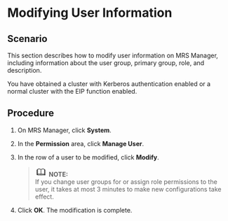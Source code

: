 # Modifying User Information<a name="EN-US_TOPIC_0125375966"></a>

## Scenario<a name="sa7c198a309df4e24970388f25f125d75"></a>

This section describes how to modify user information on MRS Manager, including information about the user group, primary group, role, and description.

You have obtained a cluster with Kerberos authentication enabled or a normal cluster with the EIP function enabled.

## Procedure<a name="s9451ed6ad9634afca4b4a382e57c43c7"></a>

1.  On MRS Manager, click  **System**.
2.  In the  **Permission** area, click **Manage User**.
3.  In the row of a user to be modified, click  **Modify**.

    >![](public_sys-resources/icon-note.gif) **NOTE:**   
    >If you change user groups for or assign role permissions to the user, it takes at most 3 minutes to make new configurations take effect.  

4.  Click  **OK**. The modification is complete.

